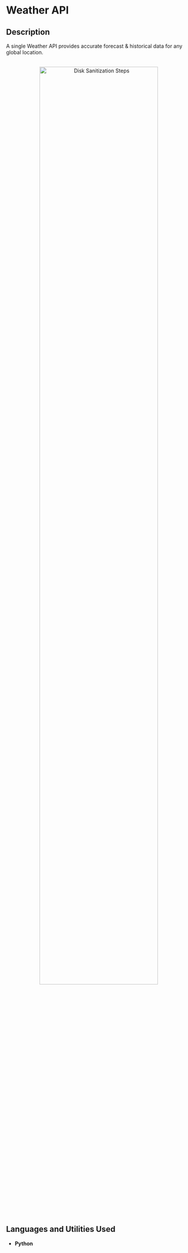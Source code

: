 <h1>Weather API</h1>

<h2>Description</h2>

A single Weather API provides accurate forecast & historical data for any global location.
<br />
<p align="center">
 <br/>
<img src="https://i.imgur.com/BsQC5qf.png" height="80%" width="80%" alt="Disk Sanitization Steps"/>
<br />
<h2>Languages and Utilities Used</h2>

- <b>Python</b> 









